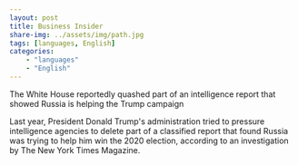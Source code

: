 ```yaml
---
layout: post
title: Business Insider
share-img: ../assets/img/path.jpg
tags: [languages, English]
categories:
    - "languages"
    - "English"
---
```


The White House reportedly quashed part of an intelligence report that showed Russia is helping the Trump campaign



Last year, President Donald Trump's administration tried to pressure intelligence agencies to delete part of a classified report that found Russia was trying to help him win the 2020 election, according to an investigation by The New York Times Magazine.